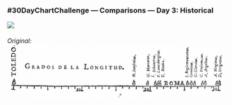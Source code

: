 ### #30DayChartChallenge — Comparisons — Day 3: Historical
![](https://raw.githubusercontent.com/Z3tt/30DayChartChallenge/main/03_historical/03_historical.png)<br><br>
*Original:*  
![](https://raw.githubusercontent.com/Z3tt/30DayChartChallenge/main/03_historical/MichaelFlorentVanLangren.jpg)
